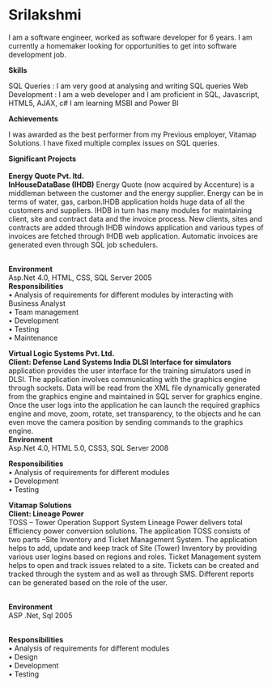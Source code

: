 # Srilakshmi
I am a software engineer, worked as software developer for 6 years. I am currently a homemaker looking for opportunities to get into software development job.

<b>Skills</b>

SQL Queries : I am very good at analysing and writing SQL queries
Web Development : I am a web developer and I am proficient in SQL, Javascript, HTML5, AJAX, c#
I am learning MSBI and Power BI

<b>Achievements</b>

I was awarded as the best performer from my Previous employer, Vitamap Solutions.
I have fixed multiple complex issues on SQL queries.

<b>Significant Projects</b>
<br><br>
<b> Energy Quote Pvt. ltd.</b><br>
<b>InHouseDataBase (IHDB)</b>
Energy Quote (now acquired by Accenture) is a  middleman  between the customer and the energy supplier. Energy can be in terms of water, gas, carbon.IHDB application holds huge data of all the customers and suppliers. IHDB in turn has many modules for maintaining client, site and contract data and the invoice process. New clients, sites and contracts are added through IHDB windows application and various types of invoices are fetched through IHDB web application. Automatic invoices are generated even through SQL job schedulers.
<br> <br>

<b>Environment</b><br>
Asp.Net 4.0, HTML, CSS, SQL Server 2005
<br>
<b>Responsibilities</b><br>
•	Analysis of requirements for different modules by interacting with Business Analyst<br>
•	Team management<br>
•	Development<br>
•	Testing<br>
•	Maintenance<br>


<b> Virtual Logic Systems Pvt. Ltd.</b><br>
<b>Client: Defense Land Systems India</b>
<b>DLSI Interface for simulators</b>
application provides the user interface for the training simulators used in DLSI. The application involves communicating with the graphics engine through sockets. Data will be read from the XML file dynamically generated from the graphics engine and maintained in SQL server for graphics engine. Once the user logs into the application he can launch the required graphics engine and move, zoom, rotate, set transparency, to the objects and he can even move the camera position by sending commands to the graphics engine. 
<br>
<b>Environment</b><br>
Asp.Net 4.0, HTML 5.0, CSS3, SQL Server 2008<br>

<b>Responsibilities</b><br>
•	Analysis of requirements for different modules<br>
•	Development<br>
•	Testing<br>


<b> Vitamap Solutions</b><br>
<b>Client: Lineage Power</b> <br>
TOSS – Tower Operation Support System 
Lineage Power delivers total Efficiency power conversion solutions. The application TOSS consists of two parts –Site Inventory and Ticket Management System. The application helps to add, update and keep track of Site (Tower) Inventory by providing various user logins based on regions and roles. 
Ticket Management system helps to open and track issues related to a site. Tickets can be created and tracked through the system and as well as through SMS. Different reports can be generated based on the role of the user.

<br><b>Environment</b><br>
ASP .Net, Sql 2005

<br><b>Responsibilities</b><br>
•	Analysis of requirements for different modules<br>
•	Design<br>
•	Development<br>
•	Testing<br>
